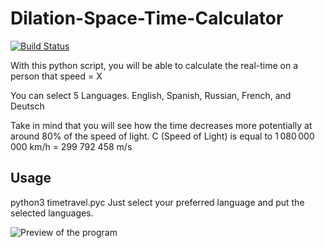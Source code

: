 # Dilation-Space-Time-Calculator
[![Build Status](https://travis-ci.org/XaviFortes/Dilation-Space-Time-Calculator.svg?branch=master)](https://travis-ci.org/XaviFortes/Dilation-Space-Time-Calculator)

With this python script, you will be able to calculate the real-time on a person that speed = X

You can select 5 Languages.
English, Spanish, Russian, French, and Deutsch

Take in mind that you will see how the time decreases more potentially at around 80% of the speed of light. C (Speed of Light) is equal to 1 080 000 000 km/h = 299 792 458 m/s

## Usage
python3 timetravel.pyc
Just select your preferred language and put the selected languages.

![Preview of the program](https://lh5.googleusercontent.com/yP3u5sMT55iKRVgNvZpMbYO9IXzjdKswr6Py_QDlOH-5tmqhEbeOBWHr-8FHrsusJo0-47im2FnANA=w1920-h987)
